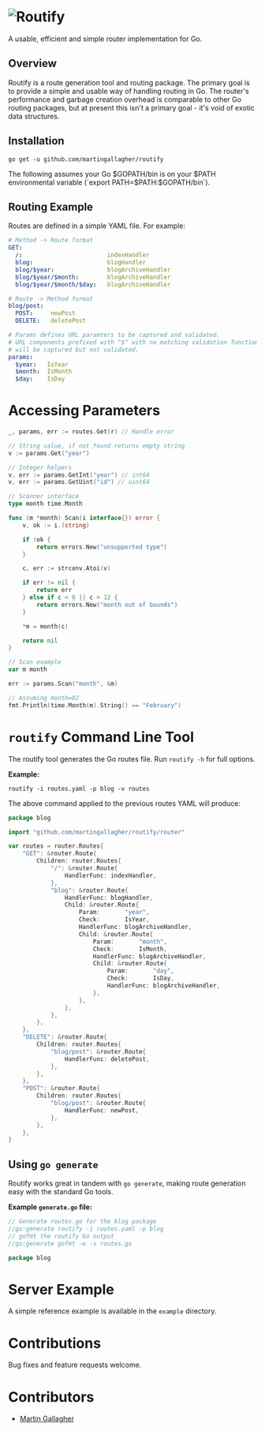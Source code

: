 # ![Routify](http://praegress.us/routify-logo.png)
A usable, efficient and simple router implementation for Go.

## Overview
Routify is a route generation tool and routing package. The primary goal is to provide a simple and usable way of handling routing in Go. The router's performance and garbage creation overhead is comparable to other Go routing packages, but at present this isn't a primary goal - it's void of exotic data structures.

## Installation
    go get -u github.com/martingallagher/routify

The following assumes your Go $GOPATH/bin is on your $PATH environmental variable (`export PATH=$PATH:$GOPATH/bin`).

## Routing Example
Routes are defined in a simple YAML file. For example:

```yaml
# Method -> Route format
GET:
  /:                        indexHandler
  blog:                     blogHandler
  blog/$year:               blogArchiveHandler
  blog/$year/$month:        blogArchiveHandler
  blog/$year/$month/$day:   blogArchiveHandler

# Route -> Method format
blog/post:
  POST: 	newPost
  DELETE:	deletePost

# Params defines URL paramters to be captured and validated.
# URL components prefixed with "$" with no matching validation function
# will be captured but not validated.
params:
  $year:   IsYear
  $month:  IsMonth
  $day:    IsDay
```

# Accessing Parameters
```go
_, params, err := routes.Get(r) // Handle error

// String value, if not found returns empty string
v := params.Get("year")

// Integer helpers
v, err := params.GetInt("year") // int64
v, err := params.GetUint("id") // uint64

// Scanner interface
type month time.Month

func (m *month) Scan(i interface{}) error {
	v, ok := i.(string)

	if !ok {
		return errors.New("unsupported type")
	}

	c, err := strconv.Atoi(v)

	if err != nil {
		return err
	} else if c < 0 || c > 12 {
		return errors.New("month out of bounds")
	}

	*m = month(c)

	return nil
}

// Scan example
var m month

err := params.Scan("month", &m)

// Assuming month=02
fmt.Println(time.Month(m).String() == "February")
```

# `routify` Command Line Tool
The routify tool generates the Go routes file. Run `routify -h` for full options.

**Example:**

`routify -i routes.yaml -p blog -v routes`

The above command applied to the previous routes YAML will produce:

```go
package blog

import "github.com/martingallagher/routify/router"

var routes = router.Routes{
	"GET": &router.Route{
		Children: router.Routes{
			"/": &router.Route{
				HandlerFunc: indexHandler,
			},
			"blog": &router.Route{
				HandlerFunc: blogHandler,
				Child: &router.Route{
					Param:       "year",
					Check:       IsYear,
					HandlerFunc: blogArchiveHandler,
					Child: &router.Route{
						Param:       "month",
						Check:       IsMonth,
						HandlerFunc: blogArchiveHandler,
						Child: &router.Route{
							Param:       "day",
							Check:       IsDay,
							HandlerFunc: blogArchiveHandler,
						},
					},
				},
			},
		},
	},
	"DELETE": &router.Route{
		Children: router.Routes{
			"blog/post": &router.Route{
				HandlerFunc: deletePost,
			},
		},
	},
	"POST": &router.Route{
		Children: router.Routes{
			"blog/post": &router.Route{
				HandlerFunc: newPost,
			},
		},
	},
}
```

## Using `go generate`
Routify works great in tandem with `go generate`, making route generation easy with the standard Go tools.

**Example `generate.go` file:**

```go
// Generate routes.go for the blog package
//go:generate routify -i routes.yaml -p blog
// gofmt the routify Go output
//go:generate gofmt -w -s routes.go

package blog
```

# Server Example
A simple reference example is available in the `example` directory.

# Contributions
Bug fixes and feature requests welcome.

# Contributors
- [Martin Gallagher](http://martingallagher.com/)